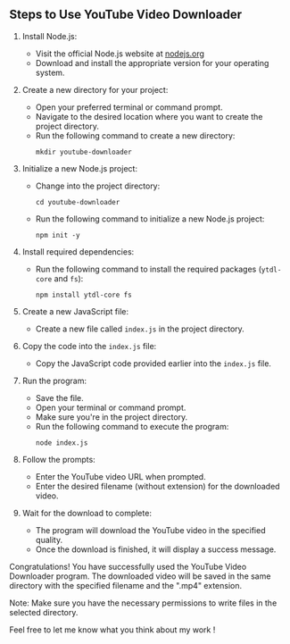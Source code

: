 ## Steps to Use YouTube Video Downloader

1. Install Node.js:  
   - Visit the official Node.js website at [nodejs.org](https://nodejs.org/)
   - Download and install the appropriate version for your operating system.

2. Create a new directory for your project:  
   - Open your preferred terminal or command prompt.
   - Navigate to the desired location where you want to create the project directory.
   - Run the following command to create a new directory:  
     ```shell
     mkdir youtube-downloader
     ```
     
3. Initialize a new Node.js project:  
   - Change into the project directory:  
     ```shell
     cd youtube-downloader
     ```
   - Run the following command to initialize a new Node.js project:  
     ```shell
     npm init -y
     ```

4. Install required dependencies:  
   - Run the following command to install the required packages (`ytdl-core` and `fs`):  
     ```shell
     npm install ytdl-core fs
     ```

5. Create a new JavaScript file:  
   - Create a new file called `index.js` in the project directory.

6. Copy the code into the `index.js` file:  
   - Copy the JavaScript code provided earlier into the `index.js` file.

7. Run the program:  
   - Save the file.
   - Open your terminal or command prompt.
   - Make sure you're in the project directory.
   - Run the following command to execute the program:  
     ```shell
     node index.js
     ```

8. Follow the prompts:  
   - Enter the YouTube video URL when prompted.
   - Enter the desired filename (without extension) for the downloaded video.

9. Wait for the download to complete:  
   - The program will download the YouTube video in the specified quality.
   - Once the download is finished, it will display a success message.

Congratulations! You have successfully used the YouTube Video Downloader program. The downloaded video will be saved in the same directory with the specified filename and the ".mp4" extension.

Note: Make sure you have the necessary permissions to write files in the selected directory.

Feel free to let me know what you think about my work !


